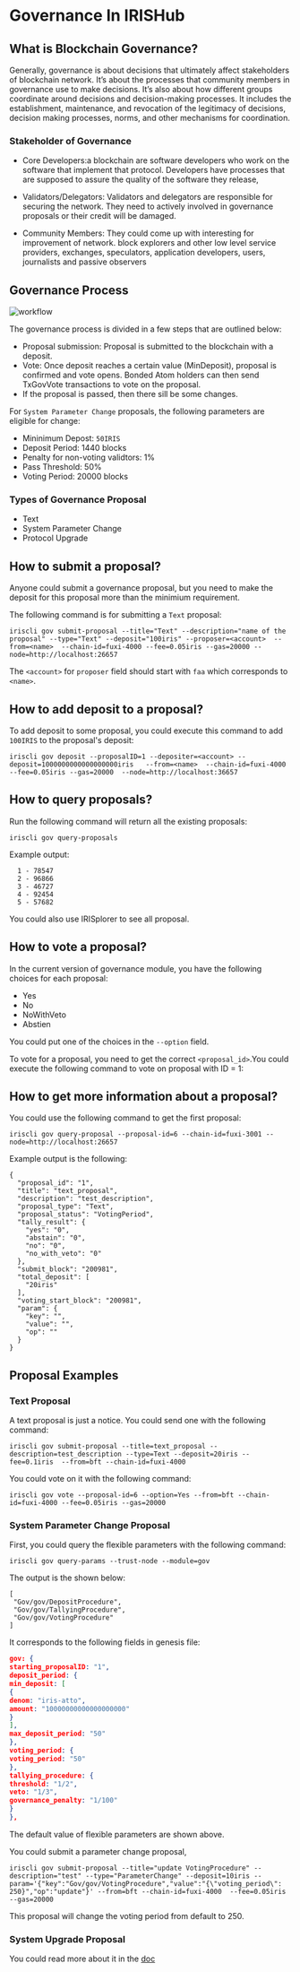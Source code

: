 # Governance In IRISHub

## What is Blockchain Governance?

Generally, governance is about decisions that ultimately affect stakeholders of blockchain network. It’s about the processes 
that community members in governance use to make decisions. 
It’s also about how different groups coordinate around decisions and decision-making processes. 
It includes the establishment, maintenance, and revocation of the legitimacy of decisions, decision making processes, norms,
and other mechanisms for coordination.

### Stakeholder of Governance

* Core Developers:a blockchain are software developers who work on the software that implement that protocol. 
Developers have processes that are supposed to assure the quality of the software they release, 

* Validators/Delegators: Validators and delegators are responsible for securing the network. They need to actively involved in governance
proposals or their credit will be damaged. 

* Community Members: They could come up with interesting for improvement of network. block explorers and other low level service providers, exchanges, speculators, application developers, users, journalists and passive observers



## Governance Process
![workflow](../pics/flow.jpg)

The governance process is divided in a few steps that are outlined below:

* Proposal submission: Proposal is submitted to the blockchain with a deposit.
* Vote: Once deposit reaches a certain value (MinDeposit), proposal is confirmed and vote opens. Bonded Atom holders can then send TxGovVote transactions to vote on the proposal.
* If the proposal is passed, then there sill be some changes. 


For `System Parameter Change` proposals, the following parameters are eligible for change:

* Mininimum Depost: `50IRIS`
* Deposit Period: 1440 blocks
* Penalty for non-voting validtors: 1%
* Pass Threshold: 50%
* Voting Period: 20000 blocks


### Types of Governance Proposal

* Text
* System Parameter Change
* Protocol Upgrade 


## How to submit a proposal?

Anyone could submit a governance proposal, but you need to make the deposit for this proposal more than the minimium requirement.

The following command is for submitting a `Text` proposal:

```
iriscli gov submit-proposal --title="Text" --description="name of the proposal" --type="Text" --deposit="100iris" --proposer=<account>  --from=<name>  --chain-id=fuxi-4000 --fee=0.05iris --gas=20000 --node=http://localhost:26657
```

The `<account>` for `proposer` field should start with `faa` which corresponds to `<name>`.


## How to add deposit to a proposal?

To add deposit to some proposal, you could execute this command to add `100IRIS` to the proposal's deposit:

```
iriscli gov deposit --proposalID=1 --depositer=<account> --deposit=1000000000000000000iris   --from=<name>  --chain-id=fuxi-4000  --fee=0.05iris --gas=20000  --node=http://localhost:36657 
```
## How to query proposals?

Run the following command will return all the existing proposals:
```$xslt
iriscli gov query-proposals
```
Example output:
```$xslt
  1 - 78547
  2 - 96866
  3 - 46727
  4 - 92454
  5 - 57682
```

You could also use IRISplorer to see all proposal. 

## How to vote a proposal?

In the current version of governance module, you have the following choices for each proposal:
* Yes
* No
* NoWithVeto
* Abstien

You could put one of the choices in the `--option` field. 

To vote for a proposal, you need to get the correct `<proposal_id>`.You could execute the following command to vote on proposal with ID = 1:


## How to get more information about a proposal?

You could use the following command to get the first proposal:  
```
iriscli gov query-proposal --proposal-id=6 --chain-id=fuxi-3001 --node=http://localhost:26657
```

Example output is the following:
```$xslt
{
  "proposal_id": "1",
  "title": "text_proposal",
  "description": "test_description",
  "proposal_type": "Text",
  "proposal_status": "VotingPeriod",
  "tally_result": {
    "yes": "0",
    "abstain": "0",
    "no": "0",
    "no_with_veto": "0"
  },
  "submit_block": "200981",
  "total_deposit": [
    "20iris"
  ],
  "voting_start_block": "200981",
  "param": {
    "key": "",
    "value": "",
    "op": ""
  }
}
```
## Proposal Examples

### Text Proposal

A text proposal is just a notice. You could send one with the following command:
```$xslt
iriscli gov submit-proposal --title=text_proposal --description=test_description --type=Text --deposit=20iris --fee=0.1iris  --from=bft --chain-id=fuxi-4000 
```
You could vote on it with the following command:
```$xslt
iriscli gov vote --proposal-id=6 --option=Yes --from=bft --chain-id=fuxi-4000 --fee=0.05iris --gas=20000 
```


### System Parameter Change Proposal

First, you could query the flexible parameters with the following command:
```
iriscli gov query-params --trust-node --module=gov 

```

The output is the shown below:
```$xslt
[
 "Gov/gov/DepositProcedure",
 "Gov/gov/TallyingProcedure",
 "Gov/gov/VotingProcedure"
]
```
It corresponds to the following fields in genesis file:

```json
gov: {
starting_proposalID: "1",
deposit_period: {
min_deposit: [
{
denom: "iris-atto",
amount: "10000000000000000000"
}
],
max_deposit_period: "50"
},
voting_period: {
voting_period: "50"
},
tallying_procedure: {
threshold: "1/2",
veto: "1/3",
governance_penalty: "1/100"
}
},
```


The default value of flexible parameters are shown above.

You could submit a parameter change proposal,
```$xslt
iriscli gov submit-proposal --title="update VotingProcedure" --description="test" --type="ParameterChange" --deposit=10iris --param='{"key":"Gov/gov/VotingProcedure","value":"{\"voting_period\": 250}","op":"update"}' --from=bft --chain-id=fuxi-4000  --fee=0.05iris --gas=20000
```
This proposal will change the voting period from default to 250.

### System Upgrade Proposal

You could read more about it in the [doc](../modules/upgrade/README.md)
